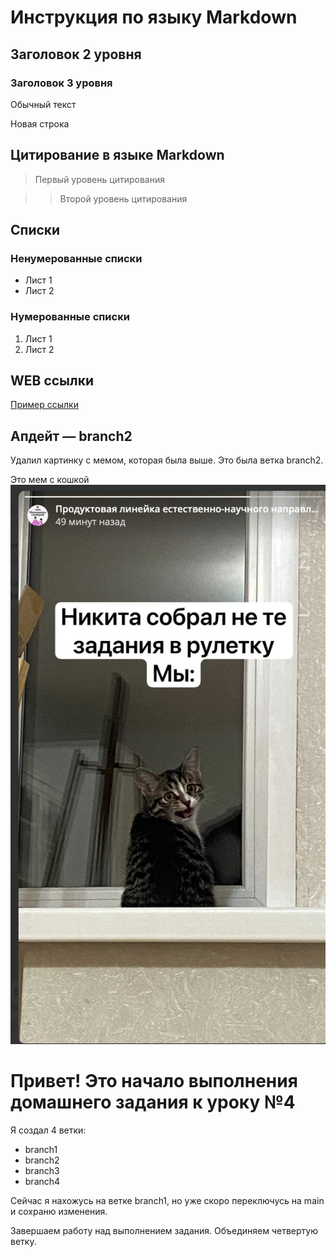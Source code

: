 # Инструкция по языку Markdown

## Заголовок 2 уровня

### Заголовок 3 уровня

Обычный текст

Новая строка

## Цитирование в языке Markdown

> Первый уровень цитирования

>> Второй уровень цитирования

## Списки
### Ненумерованные списки
* Лист 1
* Лист 2

### Нумерованные списки

1. Лист 1
2. Лист 2

## WEB ссылки
[Пример ссылки]("vk.com" "Всплывающая подсказка")

## Апдейт — branch2
Удалил картинку с мемом, которая была выше. Это была ветка branch2.

Это мем с кошкой
![Багира](<Снимок экрана 2023-10-26 в 21.16.50.png>)

# Привет! Это начало выполнения домашнего задания к уроку №4

Я создал 4 ветки: 
* branch1
* branch2
* branch3
* branch4

Сейчас я нахожусь на ветке branch1, но уже скоро переключусь на main и сохраню изменения.

Завершаем работу над выполнением задания. Объединяем четвертую ветку.
